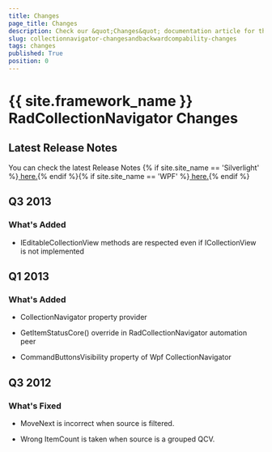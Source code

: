 ```yaml
---
title: Changes
page_title: Changes
description: Check our &quot;Changes&quot; documentation article for the RadCollectionNavigator {{ site.framework_name }} control.
slug: collectionnavigator-changesandbackwardcompability-changes
tags: changes
published: True
position: 0
---
```


# {{ site.framework_name }} RadCollectionNavigator Changes


## Latest Release Notes

You can check the latest Release Notes  {% if site.site_name == 'Silverlight' %}[ here.](http://www.telerik.com/products/silverlight/whats-new/release_notes.aspx){% endif %}{% if site.site_name == 'WPF' %}[ here.](http://www.telerik.com/products/wpf/whats-new/release-history.aspx){% endif %}

## Q3 2013
      
### What's Added
            

* IEditableCollectionView methods are respected even if ICollectionView is not implemented
                

##  Q1 2013

### What's Added
            

* CollectionNavigator property provider
                

*  GetItemStatusCore() override in RadCollectionNavigator automation peer
                

* CommandButtonsVisibility property of Wpf CollectionNavigator
                

##  Q3 2012
      
### What's Fixed
            

* MoveNext is incorrect when source is filtered.
                

* Wrong ItemCount is taken when source is a grouped QCV.
                
